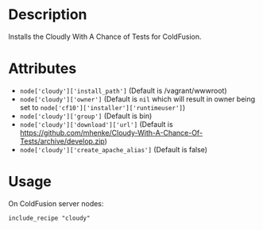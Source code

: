 Description
===========

Installs the Cloudly With A Chance of Tests for ColdFusion.

Attributes
==========

* `node['cloudy']['install_path']` (Default is /vagrant/wwwroot)
* `node['cloudy']['owner']` (Default is `nil` which will result in owner being set to `node['cf10']['installer']['runtimeuser']`)
* `node['cloudy']['group']` (Default is bin)
* `node['cloudy']['download']['url']` (Default is https://github.com/mhenke/Cloudy-With-A-Chance-Of-Tests/archive/develop.zip)
* `node['cloudy']['create_apache_alias']` (Default is false)

Usage
=====

On ColdFusion server nodes:

    include_recipe "cloudy"